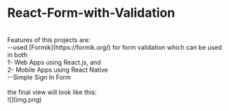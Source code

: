 # React-Form-with-Validation
<br/>
Features of this projects are: <br/>
--used [Formik](https://formik.org/) for form validation which can be used in both <br/>
1- Web Apps using React.js, and <br/>
2- Mobile Apps using React Native
<br/>
--Simple Sign In Form <br/>

<br/>
the final view will look like this:<br/>
![](img.png)
